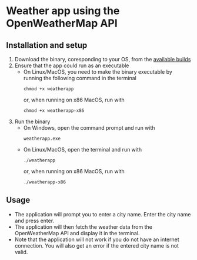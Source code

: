 # Weather app using the OpenWeatherMap API

## Installation and setup
1. Download the binary, coresponding to your OS, from the [available builds](https://github.com/pronoooobster/weatherapp/tree/main/build)
2. Ensure that the app could run as an executable
    - On Linux/MacOS, you need to make the binary executable by running the following command in the terminal
      ```
      chmod +x weatherapp
      ```
      or, when running on x86 MacOS, run with
      ```
      chmod +x weatherapp-x86
      ```
3. Run the binary 
    - On Windows, open the command prompt and run with 
      ```
      weatherapp.exe
      ```
    - On Linux/MacOS, open the terminal and run with 
      ```
      ./weatherapp
      ```
      or, when running on x86 MacOS, run with
      ```
      ./weatherapp-x86
      ```

## Usage
* The application will prompt you to enter a city name. Enter the city name and press enter. 
* The application will then fetch the weather data from the OpenWeatherMap API and display it in the terminal.
* Note that the application will not work if you do not have an internet connection. You will also get an error if the entered city name is not valid.
